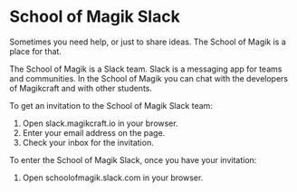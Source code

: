 # School of Magik Slack

Sometimes you need help, or just to share ideas. The School of Magik is a place for that.

The School of Magik is a Slack team. Slack is a messaging app for teams and communities. In the School of Magik you can chat with the developers of Magikcraft and with other students.

To get an invitation to the School of Magik Slack team:
1. Open slack.magikcraft.io in your browser.
2. Enter your email address on the page.
3. Check your inbox for the invitation.

To enter the School of Magik Slack, once you have your invitation:
1. Open schoolofmagik.slack.com in your browser.
